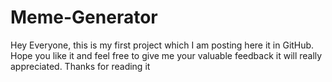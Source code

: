 # Meme-Generator
Hey Everyone, this is my first project which I am posting here it in GitHub. Hope you like it and feel free to give me your valuable feedback it will really appreciated.
Thanks for reading it
